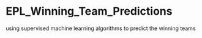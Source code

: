 # EPL_Winning_Team_Predictions

using supervised machine learning algorithms to predict the winning teams
